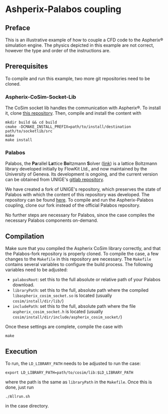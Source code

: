 # Ashperix-Palabos coupling

## Preface

This is an illustrative example of how to couple a CFD code to the
Aspherix® simulation engine. The physics depicted in this example are
not correct, however the type and order of the instructions are.

## Prerequisites

To compile and run this example, two more git repositories need to be
cloned.

### Aspherix-CoSim-Socket-Lib

The CoSim socket lib handles the communication with Aspherix®. To
install it, clone [this
repository](https://github.com/CFDEMproject/Aspherix-CoSim-Socket-Lib). Then,
compile and install the content with

    mkdir build && cd build
    cmake -DCMAKE_INSTALL_PREFIX=path/to/install/destination path/to/socketlib/src
    make
    make install

### Palabos

Palabos, the **Pa**rallel **La**ttice **Bo**ltzmann **S**olver
([link](https://palabos.unige.ch/)) is a lattice Boltzmann library
developed initially by FlowKit Ltd., and now maintained by the
University of Geneva. Its development is ongoing, and the current
version can be obtained from UNIGE's [gitlab
repository](https://gitlab.com/unigespc/palabos).

We have created a fork of UNIGE's repository, which preserves the
state of Palabos with which the content of this repository was
developed. The repository can be found
[here](https://github.com/CFDEMproject/Palabos-fork). To compile and
run the Aspherix-Palabos coupling, clone our fork instead of the
official Palabos repository.

No further steps are necessary for Palabos, since the case compiles
the necessary Palabos components on-demand.

## Compilation

Make sure that you compiled the Aspherix CoSim library correctly, and
that the Palabos-fork repository is properly cloned. To compile the
case, a few changes to the `Makefile` in this repository are
necessary. The `Makefile` contains several variables to configure the
build process. The following variables need to be adjusted:

* `palabosRoot`: set this to the full absolute or relative path of
  your Palabos download.
* `libraryPath`: set this to the full, absolute path where the
  compiled `libaspherix_cosim_socket.so` is located (usually
  `cosim/install/dir/lib/`)
* `includePath`: set this to the full, absolute path where the file
  `aspherix_cosim_socket.h` is located (usually
  `cosim/install/dir/include/aspherix_cosim_socket/`)

Once these settings are complete, compile the case with

    make

## Execution


To run, the `LD_LIBRARY_PATH` needs to be adjusted to run the case:

    export LD_LIBRARY_PATH=path/to/cosim/lib:$LD_LIBRARY_PATH

where the path is the same as `libraryPath` in the `Makefile`. Once
this is done, just run

    ./Allrun.sh

in the case directory.
